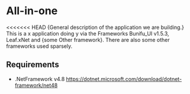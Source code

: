 # All-in-one
<<<<<<< HEAD
{General description of the application we are building.}
This is a x application doing y via the Frameworks Bunifu_UI v1.5.3, Leaf.xNet and {some Other framework}. There are also some other frameworks used sparsely.

Requirements
---
* .NetFramework v4.8
    https://dotnet.microsoft.com/download/dotnet-framework/net48
